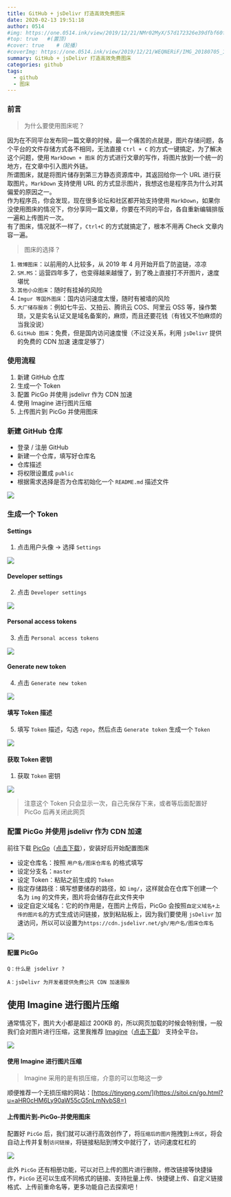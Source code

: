 ```yaml
---
title: GitHub + jsDelivr 打造高效免费图床
date: 2020-02-13 19:51:18
author: 0514
#img: https://one.0514.ink/view/2019/12/21/NMr02MyX/57d172326e39dfbf60fcdb795a08e758.jpg
#top: true   #(置顶)
#cover: true    #（轮播）
#coverImg: https://one.0514.ink/view/2019/12/21/WEQNERiF/IMG_20180705_173106.jpg
summary: GitHub + jsDelivr 打造高效免费图床
categories: github
tags:
  - github
  - 图床
---
```


### 前言

> 为什么要使用图床呢？

因为在不同平台发布同一篇文章的时候，最一个痛苦的点就是，图片存储问题，各个平台的文件存储方式各不相同，无法直接 `Ctrl + C` 的方式一键搞定，为了解决这个问题，使用 `MarkDown + 图床` 的方式进行文章的写作，将图片放到一个统一的地方，在文章中引入图片外链。  
所谓图床，就是将图片储存到第三方静态资源库中，其返回给你一个 URL 进行获取图片。`MarkDown` 支持使用 URL 的方式显示图片，我想这也是程序员为什么对其偏爱的原因之一。  
作为程序员，你会发现，现在很多论坛和社区都开始支持使用 `MarkDown`，如果你没使用图床的情况下，你分享同一篇文章，你要在不同的平台，各自重新编辑排版一遍和上传图片一次。  
有了图床，情况就不一样了，`Ctrl+C` 的方式就搞定了，根本不用再 Check 文章内容一遍。

> 图床的选择？

1.  `微博图床`：以前用的人比较多，从 2019 年 4 月开始开启了防盗链，凉凉
2.  `SM.MS`：运营四年多了，也变得越来越慢了，到了晚上直接打不开图片，速度堪忧
3.  `其他小众图床`：随时有挂掉的风险
4.  `Imgur 等国外图床`：国内访问速度太慢，随时有被墙的风险
5.  `大厂储存服务`：例如七牛云、又拍云、腾讯云 COS、阿里云 OSS 等，操作繁琐，又是实名认证又是域名备案的，麻烦，而且还要花钱（有钱又不怕麻烦的当我没说）
6.  `GitHub 图床`：免费，但是国内访问速度慢（不过没关系，利用 `jsDelivr` 提供的免费的 CDN 加速 速度足够了）

### 使用流程

1.  新建 GitHub 仓库
2.  生成一个 Token
3.  配置 PicGo 并使用 jsdelivr 作为 CDN 加速
4.  使用 Imagine 进行图片压缩
5.  上传图片到 PicGo 并使用图床

### 新建 GitHub 仓库

- 登录 / 注册 GitHub
- 新建一个仓库，填写好仓库名
- 仓库描述
- 将权限设置成 `public`
- 根据需求选择是否为仓库初始化一个 `README.md` 描述文件

![](https://cdn.jsdelivr.net/gh/tianzhenwuxie01/gitpicgo/img/20200213194849.png)

### 生成一个 Token

#### Settings

1.  点击用户头像 -> 选择 `Settings`

![](https://cdn.jsdelivr.net/gh/tianzhenwuxie01/gitpicgo/img/20200213195440.png)

#### Developer settings

2.  点击 `Developer settings`

![](https://cdn.jsdelivr.net/gh/tianzhenwuxie01/gitpicgo/img/20200213195553.png)

#### Personal access tokens

3.  点击 `Personal access tokens`

![](https://cdn.jsdelivr.net/gh/tianzhenwuxie01/gitpicgo/img/20200213195618.png)

#### Generate new token

4.  点击 `Generate new token`

![](https://cdn.jsdelivr.net/gh/tianzhenwuxie01/gitpicgo/img/20200213195653.png)

#### 填写 Token 描述

5.  填写 `Token` 描述，勾选 `repo`，然后点击 `Generate token` 生成一个 `Token`

![](https://cdn.jsdelivr.net/gh/tianzhenwuxie01/gitpicgo/img/20200213195715.png)

#### 获取 Token 密钥

1.  获取 `Token` 密钥

![](https://cdn.jsdelivr.net/gh/tianzhenwuxie01/gitpicgo/img/20200213195733.png)

> 注意这个 Token 只会显示一次，自己先保存下来，或者等后面配置好 PicGo 后再关闭此网页

### 配置 PicGo 并使用 jsdelivr 作为 CDN 加速

前往下载 [PicGo](https://sitoi.cn/go.html?u=aHR0cHM6Ly9naXRodWIuY29tL01vbHVuZXJmaW5uL3BpY2dvL3JlbGVhc2Vz)（[点击下载](https://sitoi.cn/go.html?u=aHR0cHM6Ly9naXRodWIuY29tL01vbHVuZXJmaW5uL3BpY2dvL3JlbGVhc2Vz)），安装好后开始配置图床

- 设定仓库名：按照 `用户名/图床仓库名` 的格式填写
- 设定分支名：`master`
- 设定 Token：粘贴之前生成的 `Token`
- 指定存储路径：填写想要储存的路径，如 `img/`，这样就会在仓库下创建一个名为 `img` 的文件夹，图片将会储存在此文件夹中
- 设定自定义域名：它的的作用是，在图片上传后，PicGo 会按照`自定义域名+上传的图片名`的方式生成访问链接，放到粘贴板上，因为我们要使用 `jsDelivr` 加速访问，所以可以设置为`https://cdn.jsdelivr.net/gh/用户名/图床仓库名`

![](https://cdn.jsdelivr.net/gh/tianzhenwuxie01/gitpicgo/img/20200213200018.png)

#### 配置 PicGo

```
Q：什么是 jsdelivr ?

A：jsDelivr 为开发者提供免费公共 CDN 加速服务
```

## [](#使用-Imagine-进行图片压缩 "使用 Imagine 进行图片压缩")使用 Imagine 进行图片压缩

通常情况下，图片大小都是超过 200KB 的，所以网页加载的时候会特别慢，一般我们会对图片进行压缩，这里我推荐 [Imagine](https://sitoi.cn/go.html?u=aHR0cHM6Ly9naXRodWIuY29tL21lb3d0ZWMvSW1hZ2luZS9yZWxlYXNlcw==)（[点击下载](https://sitoi.cn/go.html?u=aHR0cHM6Ly9naXRodWIuY29tL21lb3d0ZWMvSW1hZ2luZS9yZWxlYXNlcw==)） 支持全平台。

![](https://cdn.jsdelivr.net/gh/tianzhenwuxie01/gitpicgo/img/20200213200146.png)

#### 使用 Imagine 进行图片压缩

> Imagine 采用的是有损压缩，介意的可以忽略这一步

顺便推荐一个无损压缩的网站：[https://tinypng.com/](https://sitoi.cn/go.html?u=aHR0cHM6Ly90aW55cG5nLmNvbS8=)

#### 上传图片到-PicGo-并使用图床

配置好 `PicGo` 后，我们就可以进行高效创作了，将`压缩后的图片`拖拽到`上传区`，将会自动上传并复制`访问链接`，将链接粘贴到博文中就行了，访问速度杠杠的

![](https://cdn.jsdelivr.net/gh/tianzhenwuxie01/gitpicgo/img/20200213200222.png)

此外 `PicGo` 还有相册功能，可以对已上传的图片进行删除，修改链接等快捷操作，`PicGo` 还可以生成不同格式的链接、支持批量上传、快捷键上传、自定义链接格式、上传前重命名等，更多功能自己去探索吧！

